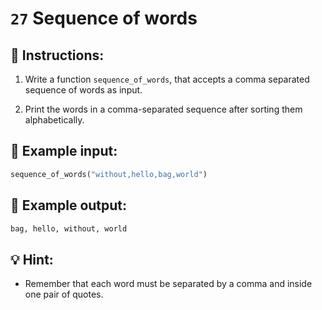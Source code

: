 # `27` Sequence of words

## 📝 Instructions:

1. Write a function `sequence_of_words`, that accepts a comma separated sequence of words as input.
   
2. Print the words in a comma-separated sequence after sorting them alphabetically.

## 📎 Example input:

```py
sequence_of_words("without,hello,bag,world")
```

## 📎 Example output:

```py
bag, hello, without, world
```

## 💡 Hint:

+ Remember that each word must be separated by a comma and inside one pair of quotes.
